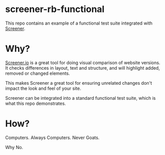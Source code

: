# screener-rb-functional
This repo contains an example of a functional test suite integrated with [Screener](https://screener.io).

# Why?
[Screener.io](https://screener.io) is a great tool for doing visual comparison of website versions.  It checks differences in layout, text and structure, and will highlight added, removed or changed elements.

This makes Screener a great tool for ensuring unrelated changes don't impact the look and feel of your site.

Screener can be integrated into a standard functional test suite, which is what this repo demonstrates.

# How?

Computers.  Always Computers.  Never Goats.

Why No.
